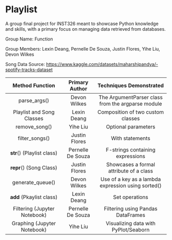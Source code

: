 # Playlist
A group final project for INST326 meant to showcase Python knowledge and skills, with a primary focus on managing data retrieved from databases.

Group Name: Function

Group Members: Lexin Deang, Pernelle De Souza, Justin Flores, Yihe Liu, Devon Wilkes

Song Data Source: https://www.kaggle.com/datasets/maharshipandya/-spotify-tracks-dataset

Method Function | Primary Author | Techniques Demonstrated
:---: | :---: | :---:
parse_args() | Devon Wilkes | The ArgumentParser class from the argparse module
Playlist and Song Classes | Lexin Deang | Composition of two custom classes
remove_song() | Yihe Liu | Optional parameters
filter_songs() | Justin Flores | With statements
__str__() (Playlist class) | Pernelle De Souza | F-strings containing expressions
__repr__() (Song Class) | Justin Flores | Showcases a formal attribute of a class
generate_queue() | Devon Wilkes | Use of a key as a lambda expression using sorted()
__add__ (Pkaylist class) | Lexin Deang | Set operations
Filtering (Jupyter Notebook)| Pernelle De Souza | Filtering using Pandas DataFrames
Graphing (Jupyter Notebook) | Yihe Liu | Visualizing data with PyPlot/Seaborn

